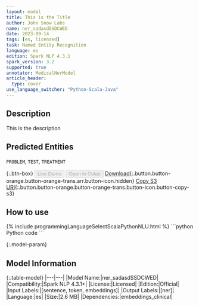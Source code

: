 ```yaml
---
layout: model
title: This is the Title
author: John Snow Labs
name: ner_sadasdSSDCWED
date: 2023-09-14
tags: [es, licensed]
task: Named Entity Recognition
language: es
edition: Spark NLP 4.3.1
spark_version: 3.2
supported: true
annotator: MedicalNerModel
article_header:
  type: cover
use_language_switcher: "Python-Scala-Java"
---
```


## Description

This is the description

## Predicted Entities

`PROBLEM`, `TEST`, `TREATMENT`

{:.btn-box}
<button class="button button-orange" disabled>Live Demo</button>
<button class="button button-orange" disabled>Open in Colab</button>
[Download](https://s3.amazonaws.com/models-hub-auxdata/clinical/models/ner_sadasdSSDCWED_es_4.3.1_3.2_1694705691415.zip){:.button.button-orange.button-orange-trans.arr.button-icon.hidden}
[Copy S3 URI](s3://models-hub-auxdata/clinical/models/ner_sadasdSSDCWED_es_4.3.1_3.2_1694705691415.zip){:.button.button-orange.button-orange-trans.button-icon.button-copy-s3}

## How to use



<div class="tabs-box" markdown="1">
{% include programmingLanguageSelectScalaPythonNLU.html %}
```python
Python code
```

</div>

{:.model-param}
## Model Information

{:.table-model}
|---|---|
|Model Name:|ner_sadasdSSDCWED|
|Compatibility:|Spark NLP 4.3.1+|
|License:|Licensed|
|Edition:|Official|
|Input Labels:|[sentence, token, embeddings]|
|Output Labels:|[ner]|
|Language:|es|
|Size:|2.6 MB|
|Dependencies:|embeddings_clinical|